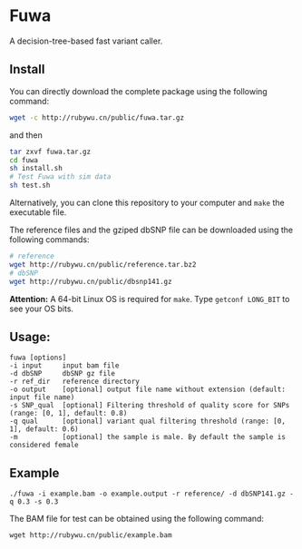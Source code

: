 # Fuwa

A decision-tree-based fast variant caller.

## Install
You can directly download the complete package using the following command:
```bash
wget -c http://rubywu.cn/public/fuwa.tar.gz
```
and then 
```bash
tar zxvf fuwa.tar.gz
cd fuwa
sh install.sh
# Test Fuwa with sim data
sh test.sh
```

Alternatively, you can clone this repository to your computer and `make` the executable file.

The reference files and the gziped dbSNP file can be downloaded using the following commands:
```bash
# reference
wget http://rubywu.cn/public/reference.tar.bz2
# dbSNP
wget http://rubywu.cn/public/dbsnp141.gz
```

**Attention:** A 64-bit Linux OS is required for `make`. Type `getconf LONG_BIT` to see your OS bits.

## Usage: 
    fuwa [options]
	-i input     input bam file
	-d dbSNP     dbSNP gz file
	-r ref_dir   reference directory
	-o output    [optional] output file name without extension (default: input file name)
	-s SNP_qual  [optional] Filtering threshold of quality score for SNPs (range: [0, 1], default: 0.8)
	-q qual      [optional] variant qual filtering threshold (range: [0, 1], default: 0.6)
	-m           [optional] the sample is male. By default the sample is considered female

## Example
```
./fuwa -i example.bam -o example.output -r reference/ -d dbSNP141.gz -q 0.3 -s 0.3
```
The BAM file for test can be obtained using the following command:
```
wget http://rubywu.cn/public/example.bam
```
